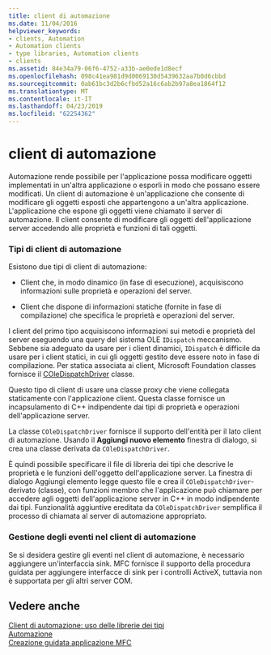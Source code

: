 ```yaml
---
title: client di automazione
ms.date: 11/04/2016
helpviewer_keywords:
- clients, Automation
- Automation clients
- type libraries, Automation clients
- clients
ms.assetid: 84e34a79-06f6-4752-a33b-ae0ede1d8ecf
ms.openlocfilehash: 098c41ea981d9d0069130d5439632aa7b0d6cbbd
ms.sourcegitcommit: 0ab61bc3d2b6cfbd52a16c6ab2b97a8ea1864f12
ms.translationtype: MT
ms.contentlocale: it-IT
ms.lasthandoff: 04/23/2019
ms.locfileid: "62254362"
---
```

# <a name="automation-clients"></a>client di automazione

Automazione rende possibile per l'applicazione possa modificare oggetti implementati in un'altra applicazione o esporli in modo che possano essere modificati. Un client di automazione è un'applicazione che consente di modificare gli oggetti esposti che appartengono a un'altra applicazione. L'applicazione che espone gli oggetti viene chiamato il server di automazione. Il client consente di modificare gli oggetti dell'applicazione server accedendo alle proprietà e funzioni di tali oggetti.

### <a name="types-of-automation-clients"></a>Tipi di client di automazione

Esistono due tipi di client di automazione:

- Client che, in modo dinamico (in fase di esecuzione), acquisiscono informazioni sulle proprietà e operazioni del server.

- Client che dispone di informazioni statiche (fornite in fase di compilazione) che specifica le proprietà e operazioni del server.

I client del primo tipo acquisiscono informazioni sui metodi e proprietà del server eseguendo una query del sistema OLE `IDispatch` meccanismo. Sebbene sia adeguato da usare per i client dinamici, `IDispatch` è difficile da usare per i client statici, in cui gli oggetti gestito deve essere noto in fase di compilazione. Per statica associata ai client, Microsoft Foundation classes fornisce il [COleDispatchDriver](../mfc/reference/coledispatchdriver-class.md) classe.

Questo tipo di client di usare una classe proxy che viene collegata staticamente con l'applicazione client. Questa classe fornisce un incapsulamento di C++ indipendente dai tipi di proprietà e operazioni dell'applicazione server.

La classe `COleDispatchDriver` fornisce il supporto dell'entità per il lato client di automazione. Usando il **Aggiungi nuovo elemento** finestra di dialogo, si crea una classe derivata da `COleDispatchDriver`.

È quindi possibile specificare il file di libreria dei tipi che descrive le proprietà e le funzioni dell'oggetto dell'applicazione server. La finestra di dialogo Aggiungi elemento legge questo file e crea il `COleDispatchDriver`-derivato (classe), con funzioni membro che l'applicazione può chiamare per accedere agli oggetti dell'applicazione server in C++ in modo indipendente dai tipi. Funzionalità aggiuntive ereditata da `COleDispatchDriver` semplifica il processo di chiamata al server di automazione appropriato.

### <a name="handling-events-in-automation-clients"></a>Gestione degli eventi nel client di automazione

Se si desidera gestire gli eventi nel client di automazione, è necessario aggiungere un'interfaccia sink. MFC fornisce il supporto della procedura guidata per aggiungere interfacce di sink per i controlli ActiveX, tuttavia non è supportata per gli altri server COM.

## <a name="see-also"></a>Vedere anche

[Client di automazione: uso delle librerie dei tipi](../mfc/automation-clients-using-type-libraries.md)<br/>
[Automazione](../mfc/automation.md)<br/>
[Creazione guidata applicazione MFC](../mfc/reference/mfc-application-wizard.md)
